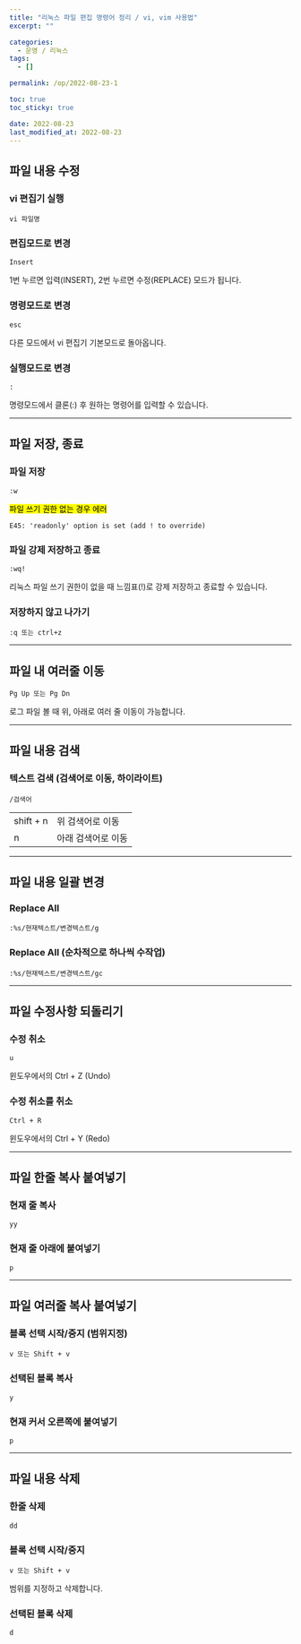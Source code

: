 ```yaml
---
title: "리눅스 파일 편집 명령어 정리 / vi, vim 사용법"
excerpt: ""

categories:
  - 운영 / 리눅스
tags:
  - []

permalink: /op/2022-08-23-1

toc: true
toc_sticky: true

date: 2022-08-23
last_modified_at: 2022-08-23
---
```


## 파일 내용 수정


### vi 편집기 실행
```
vi 파일명
```

### 편집모드로 변경
```
Insert
```
1번 누르면 입력(INSERT), 2번 누르면 수정(REPLACE) 모드가 됩니다.

### 명령모드로 변경
```
esc
```
다른 모드에서 vi 편집기 기본모드로 돌아옵니다.

### 실행모드로 변경
```
:
```
명령모드에서 클론(:) 후 원하는 명령어를 입력할 수 있습니다.

---

## 파일 저장, 종료


### 파일 저장
```
:w
```

<mark>파일 쓰기 권한 없는 경우 에러</mark>
```
E45: 'readonly' option is set (add ! to override)
```

### 파일 강제 저장하고 종료
```
:wq!
```
리눅스 파일 쓰기 권한이 없을 때 느낌표(!)로 강제 저장하고 종료할 수 있습니다.

### 저장하지 않고 나가기
```
:q 또는 ctrl+z
```

---

## 파일 내 여러줄 이동

```
Pg Up 또는 Pg Dn
```
로그 파일 볼 때 위, 아래로 여러 줄 이동이 가능합니다.

---

## 파일 내용 검색

### 텍스트 검색 (검색어로 이동, 하이라이트)
```
/검색어
```
<table>
  <tbody>
    <tr>
      <td>shift + n</td>
      <td>위 검색어로 이동</td>
    </tr>
    <tr>
      <td>n</td>
      <td>아래 검색어로 이동</td>
    </tr>
  </tbody>
</table>

---

## 파일 내용 일괄 변경

### Replace All
```
:%s/현재텍스트/변경텍스트/g
```

### Replace All (순차적으로 하나씩 수작업)
```
:%s/현재텍스트/변경텍스트/gc
```

---

## 파일 수정사항 되돌리기

### 수정 취소
```
u
```
윈도우에서의 Ctrl + Z (Undo)

### 수정 취소를 취소
```
Ctrl + R
```
윈도우에서의 Ctrl + Y (Redo)

---

## 파일 한줄 복사 붙여넣기

### 현재 줄 복사
```
yy
```

### 현재 줄 아래에 붙여넣기
```
p
```

---

## 파일 여러줄 복사 붙여넣기

### 블록 선택 시작/중지 (범위지정)
```
v 또는 Shift + v
```

### 선택된 블록 복사
```
y
```

### 현재 커서 오른쪽에 붙여넣기
```
p
```

---

## 파일 내용 삭제

### 한줄 삭제
```
dd
```

### 블록 선택 시작/중지
```
v 또는 Shift + v
```
범위를 지정하고 삭제합니다.

### 선택된 블록 삭제
```
d
```